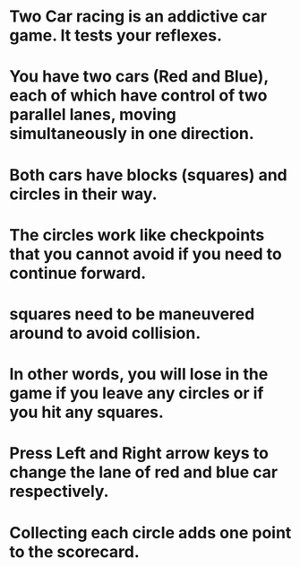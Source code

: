 # Two Car racing is an addictive car game.  It tests your reflexes. 
# You have two cars (Red and Blue), each of which have control of two parallel lanes, moving simultaneously in one direction. 
# Both cars have blocks (squares) and circles in their way. 
# The circles work like checkpoints that you cannot avoid if you need to continue forward.
# squares need to be maneuvered around to avoid collision. 
# In other words, you will lose in the game if you leave any circles or if you hit any squares. 
# Press Left and Right arrow keys to change the lane of red and blue car respectively. 
# Collecting each circle adds one point to the scorecard.
